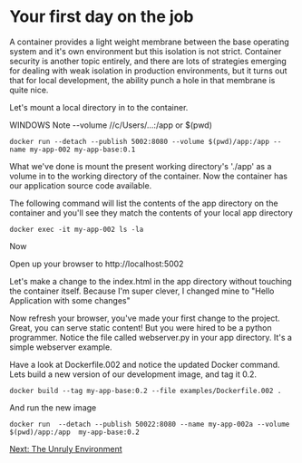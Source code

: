 # Your first day on the job

A container provides a light weight membrane between the base operating system and it's own environment but this isolation is not strict. Container security is another topic entirely,  and there are lots of strategies emerging for dealing with weak isolation in production environments, but it turns out that for local development, the ability punch a hole in that membrane is quite nice.

Let's mount a local directory in to the container.

WINDOWS Note --volume //c/Users/...:/app or $(pwd)

`docker run --detach --publish 5002:8080 --volume $(pwd)/app:/app --name my-app-002 my-app-base:0.1`

What we've done is mount the present working directory's './app' as a volume in to the working directory of the container. Now the container has our application source code available.

The following command will list the contents of the app directory on the container and you'll see they match the contents of your local app directory

`docker exec -it my-app-002 ls -la`

Now

Open up your browser to http://localhost:5002

Let's make a change to the index.html in the app directory without touching the container itself. Because I'm super clever, I changed mine to "Hello Application with some changes"

Now refresh your browser, you've made your first change to the project. Great, you can serve static content! But you were hired to be a python programmer. Notice the file called webserver.py in your app directory. It's a simple webserver example.

Have a look at Dockerfile.002 and notice the updated Docker command. Lets build a new version of our development image, and tag it 0.2.

`docker build --tag my-app-base:0.2 --file examples/Dockerfile.002 .`

And run the new image

`docker run  --detach --publish 50022:8080 --name my-app-002a --volume $(pwd)/app:/app  my-app-base:0.2`

[Next: The Unruly Environment](003_the_unruly_environment.md)
